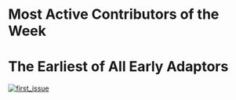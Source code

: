 # Most Active Contributors of the Week



# The Earliest of All Early Adaptors
[![first_issue](https://s2.ax1x.com/2019/03/28/AwumKf.jpg)](https://github.com/ElderWanng)

